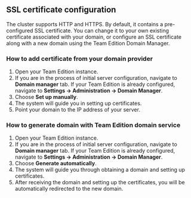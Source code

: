 ## SSL certificate configuration

The cluster supports HTTP and HTTPS. By default, it contains a pre-configured SSL certificate. You can change it to your own existing certificate associated with your domain, or configure an SSL certificate along with a new domain using the Team Edition Domain Manager.


### How to add certificate from your domain provider

1. Open your Team Edition instance.
2. If you are in the process of initial server configuration, navigate to **Domain manager** tab. If your Team Edition is already configured, navigate to **Settings -> Administration -> Domain Manager**.
3. Choose **Set up manually**.
4. The system will guide you in setting up certificates.
5. Point your domain to the IP address of your server.

### How to generate domain with Team Edition domain service

1. Open your Team Edition instance.
2. If you are in the process of initial server configuration, navigate to **Domain manager** tab. If your Team Edition is already configured, navigate to **Settings -> Administration -> Domain Manager**.
3. Choose **Generate automatically**.
4. The system will guide you through obtaining a domain and setting up certificates.
5. After receiving the domain and setting up the certificates, you will be automatically redirected to the new domain.
